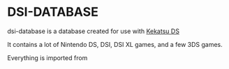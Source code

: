 # DSI-DATABASE
dsi-database is a database created for use with [Kekatsu DS](https://github.com/cavv-dev/Kekatsu-DS)

It contains a lot of Nintendo DS, DSI, DSI XL games, and a few 3DS games.

Everything is imported from []()
